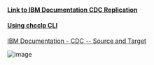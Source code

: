 #### [Link to IBM Documentation CDC Replication](https://www.ibm.com/docs/en/idr/11.4.0?topic=change-data-capture-cdc-replication)

#### [Using chcclp CLI](https://github.com/DimSumDev/replication/tree/main/cdc/chcclp)
  
[IBM Documentation - CDC -- Source and Target](https://www.ibm.com/docs/en/idr/11.4.0?topic=requirements-supported-source-targets)  
  
![image](https://github.com/user-attachments/assets/cba800dd-e489-44a6-9fc2-e710020b4d01) 

